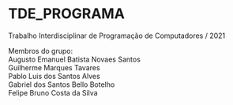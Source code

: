 # TDE_PROGRAMA

Trabalho Interdisciplinar de Programação de Computadores / 2021

Membros do grupo:  
Augusto Emanuel Batista Novaes Santos  
Guilherme Marques Tavares  
Pablo Luis dos Santos Alves  
Gabriel dos Santos Bello Botelho  
Felipe Bruno Costa da Silva  
